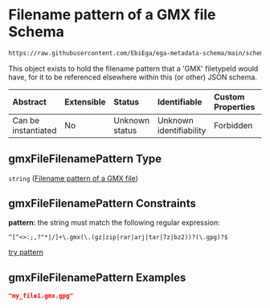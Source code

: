 # Filename pattern of a GMX file Schema

```txt
https://raw.githubusercontent.com/EbiEga/ega-metadata-schema/main/schemas/EGA.common-definitions.json#/definitions/gmxFileFilenamePattern
```

This object exists to hold the filename pattern that a 'GMX' filetypeId would have, for it to be referenced elsewhere within this (or other) JSON schema.

| Abstract            | Extensible | Status         | Identifiable            | Custom Properties | Additional Properties | Access Restrictions | Defined In                                                                                           |
| :------------------ | :--------- | :------------- | :---------------------- | :---------------- | :-------------------- | :------------------ | :--------------------------------------------------------------------------------------------------- |
| Can be instantiated | No         | Unknown status | Unknown identifiability | Forbidden         | Allowed               | none                | [EGA.common-definitions.json\*](../../../schemas/EGA.common-definitions.json "open original schema") |

## gmxFileFilenamePattern Type

`string` ([Filename pattern of a GMX file](ega-12-definitions-filename-pattern-of-a-gmx-file.md))

## gmxFileFilenamePattern Constraints

**pattern**: the string must match the following regular expression:&#x20;

```regexp
^[^<>:;,?"*|/]+\.gmx(\.(gz|zip|rar|arj|tar|7z|bz2))?(\.gpg)?$
```

[try pattern](https://regexr.com/?expression=%5E%5B%5E%3C%3E%3A%3B%2C%3F%22*%7C%2F%5D%2B%5C.gmx\(%5C.\(gz%7Czip%7Crar%7Carj%7Ctar%7C7z%7Cbz2\)\)%3F\(%5C.gpg\)%3F%24 "try regular expression with regexr.com")

## gmxFileFilenamePattern Examples

```json
"my_file1.gmx.gpg"
```

